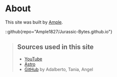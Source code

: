 # About
This site was built by [Ample](https://www.linkedin.com/in/adalberto-romero/).

::github{repo="Ample1827/Jurassic-Bytes.github.io"}

> ## Sources used in this site
> - [YouTube](https://youtube.com/)
> - [Astro](https://astro.build/)
> - [GitHub](https://github.com/Ample1827/Jurassic-Bytes.github.io) by Adalberto, Tania, Angel
